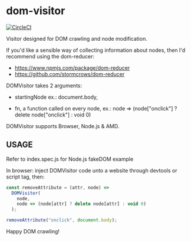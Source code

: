# dom-visitor

[![CircleCI](https://circleci.com/gh/stormcrows/dom-visitor/tree/master.svg?style=svg)](https://circleci.com/gh/stormcrows/dom-visitor/tree/master)

Visitor designed for DOM crawling and node modification.

If you'd like a sensible way of collecting information about nodes,
then I'd recommend using the dom-reducer:

- https://www.npmjs.com/package/dom-reducer
- https://github.com/stormcrows/dom-reducer


DOMVisitor takes 2 arguments:

- startingNode
    ex.: document.body,

- fn, a function called on every node,
    ex.: node => (node["onclick"] ? delete node["onclick"] : void 0)


DOMVisitor supports Browser, Node.js & AMD.

## USAGE

Refer to index.spec.js for Node.js fakeDOM example

In browser: inject DOMVisitor code unto a website through devtools or script tag,
then:

```javascript
const removeAttribute = (attr, node) =>
  DOMVisitor(
    node, 
    node => (node[attr] ? delete node[attr] : void 0)
  );

removeAttribute("onclick", document.body);
```

Happy DOM crawling!
